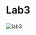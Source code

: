 # Lab3
 ![lab3](https://user-images.githubusercontent.com/35810049/217395193-b2b09680-1612-4b93-b31c-b0337f18b1b2.jpg)

